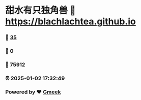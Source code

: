 # 甜水有只独角兽 :link: https://blachlachtea.github.io 
### :page_facing_up: [35](https://blachlachtea.github.io/tag.html) 
### :speech_balloon: 0 
### :hibiscus: 75912 
### :alarm_clock: 2025-01-02 17:32:49 
### Powered by :heart: [Gmeek](https://github.com/Meekdai/Gmeek)
